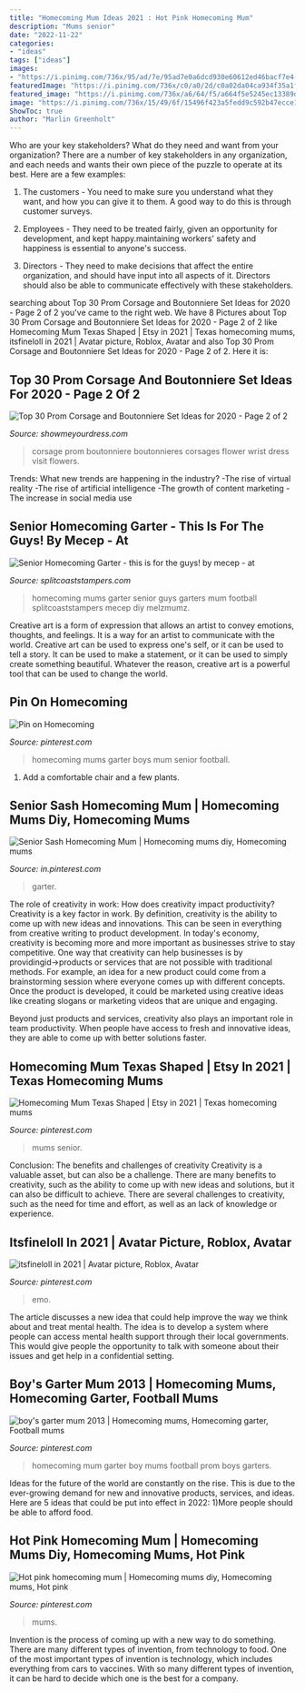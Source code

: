 ```yaml
---
title: "Homecoming Mum Ideas 2021 : Hot Pink Homecoming Mum"
description: "Mums senior"
date: "2022-11-22"
categories:
- "ideas"
tags: ["ideas"]
images:
- "https://i.pinimg.com/736x/95/ad/7e/95ad7e0a6dcd930e60612ed46bacf7e4--homecoming-mums-garter.jpg"
featuredImage: "https://i.pinimg.com/736x/c0/a0/2d/c0a02da04ca934f35a1fb5c4565d2fda.jpg"
featured_image: "https://i.pinimg.com/736x/a6/64/f5/a664f5e5245ec13389d39bc0ef2a661a.jpg"
image: "https://i.pinimg.com/736x/15/49/6f/15496f423a5fedd9c592b47ecce1e470.jpg"
ShowToc: true
author: "Marlin Greenholt"
---
```



Who are your key stakeholders? What do they need and want from your organization?
There are a number of key stakeholders in any organization, and each needs and wants their own piece of the puzzle to operate at its best. Here are a few examples:
1. The customers - You need to make sure you understand what they want, and how you can give it to them. A good way to do this is through customer surveys.

2. Employees - They need to be treated fairly, given an opportunity for development, and kept happy.maintaining workers' safety and happiness is essential to anyone's success.

3. Directors - They need to make decisions that affect the entire organization, and should have input into all aspects of it. Directors should also be able to communicate effectively with these stakeholders.

	

		
searching about Top 30 Prom Corsage and Boutonniere Set Ideas for 2020 - Page 2 of 2 you've came to the right web. We have 8 Pictures about Top 30 Prom Corsage and Boutonniere Set Ideas for 2020 - Page 2 of 2 like Homecoming Mum Texas Shaped | Etsy in 2021 | Texas homecoming mums, itsfineloll in 2021 | Avatar picture, Roblox, Avatar and also Top 30 Prom Corsage and Boutonniere Set Ideas for 2020 - Page 2 of 2. Here it is:
		
    
## Top 30 Prom Corsage And Boutonniere Set Ideas For 2020 - Page 2 Of 2

<img loading=lazy src="https://www.showmeyourdress.com/wp-content/uploads/2019/11/prom-corsage-and-boutonniere-set-ideas-16.jpg" onerror="this.onerror=null;this.src='https://tse2.mm.bing.net/th?id=OIP.JCV4AYcFoTjNUpirTptQfgHaNK&amp;pid=15.1';" alt="Top 30 Prom Corsage and Boutonniere Set Ideas for 2020 - Page 2 of 2">

_Source: showmeyourdress.com_

>corsage prom boutonniere boutonnieres corsages flower wrist dress visit flowers. 

	

Trends: What new trends are happening in the industry?
-The rise of virtual reality
-The rise of artificial intelligence
-The growth of content marketing
-The increase in social media use

    
## Senior Homecoming Garter - This Is For The Guys! By Mecep - At

<img loading=lazy src="http://images.splitcoaststampers.com/data/gallery/3254/2011/09/10/9-1-2011_035_by_mecep.JPG" onerror="this.onerror=null;this.src='https://tse1.mm.bing.net/th?id=OIP.9xITyKrrBuCXto4-_rXYTgHaNF&amp;pid=15.1';" alt="Senior Homecoming Garter - this is for the guys! by mecep - at">

_Source: splitcoaststampers.com_

>homecoming mums garter senior guys garters mum football splitcoaststampers mecep diy melzmumz. 

	

Creative art is a form of expression that allows an artist to convey emotions, thoughts, and feelings. It is a way for an artist to communicate with the world. Creative art can be used to express one's self, or it can be used to tell a story. It can be used to make a statement, or it can be used to simply create something beautiful. Whatever the reason, creative art is a powerful tool that can be used to change the world.

    
## Pin On Homecoming

<img loading=lazy src="https://i.pinimg.com/736x/95/ad/7e/95ad7e0a6dcd930e60612ed46bacf7e4--homecoming-mums-garter.jpg" onerror="this.onerror=null;this.src='https://tse1.mm.bing.net/th?id=OIP.nne0BdYtbatDDIR-Zs8KawHaJ3&amp;pid=15.1';" alt="Pin on Homecoming">

_Source: pinterest.com_

>homecoming mums garter boys mum senior football. 

	

1. Add a comfortable chair and a few plants. 

    
## Senior Sash Homecoming Mum | Homecoming Mums Diy, Homecoming Mums

<img loading=lazy src="https://i.pinimg.com/736x/c0/a0/2d/c0a02da04ca934f35a1fb5c4565d2fda.jpg" onerror="this.onerror=null;this.src='https://tse3.mm.bing.net/th?id=OIP.QvHjr_IKLgUZus2SRsOMjAHaNd&amp;pid=15.1';" alt="Senior Sash Homecoming Mum | Homecoming mums diy, Homecoming mums">

_Source: in.pinterest.com_

>garter. 

	

The role of creativity in work: How does creativity impact productivity?
Creativity is a key factor in work. By definition, creativity is the ability to come up with new ideas and innovations. This can be seen in everything from creative writing to product development. In today's economy, creativity is becoming more and more important as businesses strive to stay competitive.
One way that creativity can help businesses is by providingid→products or services that are not possible with traditional methods. For example, an idea for a new product could come from a brainstorming session where everyone comes up with different concepts. Once the product is developed, it could be marketed using creative ideas like creating slogans or marketing videos that are unique and engaging.

Beyond just products and services, creativity also plays an important role in team productivity. When people have access to fresh and innovative ideas, they are able to come up with better solutions faster.

    
## Homecoming Mum Texas Shaped | Etsy In 2021 | Texas Homecoming Mums

<img loading=lazy src="https://i.pinimg.com/736x/42/b0/2e/42b02ead74d2fc8efbeb4cb33dafd23a.jpg" onerror="this.onerror=null;this.src='https://tse4.mm.bing.net/th?id=OIP.dct9dWZuVwQ24tx2aXTZiAHaNK&amp;pid=15.1';" alt="Homecoming Mum Texas Shaped | Etsy in 2021 | Texas homecoming mums">

_Source: pinterest.com_

>mums senior. 

	

Conclusion: The benefits and challenges of creativity
Creativity is a valuable asset, but can also be a challenge. There are many benefits to creativity, such as the ability to come up with new ideas and solutions, but it can also be difficult to achieve. There are several challenges to creativity, such as the need for time and effort, as well as an lack of knowledge or experience.

    
## Itsfineloll In 2021 | Avatar Picture, Roblox, Avatar

<img loading=lazy src="https://i.pinimg.com/736x/15/49/6f/15496f423a5fedd9c592b47ecce1e470.jpg" onerror="this.onerror=null;this.src='https://tse1.mm.bing.net/th?id=OIP.EbDOIUOlaIt-z03pZ4oC6QAAAA&amp;pid=15.1';" alt="itsfineloll in 2021 | Avatar picture, Roblox, Avatar">

_Source: pinterest.com_

>emo. 

	

The article discusses a new idea that could help improve the way we think about and treat mental health. The idea is to develop a system where people can access mental health support through their local governments. This would give people the opportunity to talk with someone about their issues and get help in a confidential setting.

    
## Boy&#039;s Garter Mum 2013 | Homecoming Mums, Homecoming Garter, Football Mums

<img loading=lazy src="https://i.pinimg.com/736x/83/b8/e8/83b8e895261d4b65f75d4f05ccc270a9--homecoming-ideas-prom.jpg" onerror="this.onerror=null;this.src='https://tse3.mm.bing.net/th?id=OIP.rIBlKlEuCiQi8ztIrE2WFAHaJ6&amp;pid=15.1';" alt="boy&#039;s garter mum 2013 | Homecoming mums, Homecoming garter, Football mums">

_Source: pinterest.com_

>homecoming mum garter boy mums football prom boys garters. 

	

Ideas for the future of the world are constantly on the rise. This is due to the ever-growing demand for new and innovative products, services, and ideas. Here are 5 ideas that could be put into effect in 2022: 1)More people should be able to afford food. 

    
## Hot Pink Homecoming Mum | Homecoming Mums Diy, Homecoming Mums, Hot Pink

<img loading=lazy src="https://i.pinimg.com/736x/a6/64/f5/a664f5e5245ec13389d39bc0ef2a661a.jpg" onerror="this.onerror=null;this.src='https://tse3.mm.bing.net/th?id=OIP.pcULhRKVsYoYyIYmJDDygQHaOK&amp;pid=15.1';" alt="Hot pink homecoming mum | Homecoming mums diy, Homecoming mums, Hot pink">

_Source: pinterest.com_

>mums. 

	

Invention is the process of coming up with a new way to do something. There are many different types of invention, from technology to food. One of the most important types of invention is technology, which includes everything from cars to vaccines. With so many different types of invention, it can be hard to decide which one is the best for a company.

